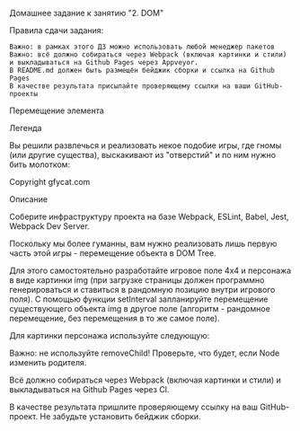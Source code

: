Домашнее задание к занятию "2. DOM"

Правила сдачи задания:

    Важно: в рамках этого ДЗ можно использовать любой менеджер пакетов
    Важно: всё должно собираться через Webpack (включая картинки и стили) и выкладываться на Github Pages через Appveyor.
    В README.md должен быть размещён бейджик сборки и ссылка на Github Pages
    В качестве результата присылайте проверяющему ссылки на ваши GitHub-проекты

Перемещение элемента

Легенда

Вы решили развлечься и реализовать некое подобие игры, где гномы (или другие существа), выскакивают из "отверстий" и по ним нужно бить молотком:

Copyright gfycat.com

Описание

Соберите инфраструктуру проекта на базе Webpack, ESLint, Babel, Jest, Webpack Dev Server.

Поскольку мы более гуманны, вам нужно реализовать лишь первую часть этой игры - перемещение объекта в DOM Tree.

Для этого самостоятельно разработайте игровое поле 4x4 и персонажа в виде картинки img (при загрузке страницы должен программно генерироваться и ставиться в рандомную позицию внутри игрового поля). С помощью функции setInterval запланируйте перемещение существующего объекта img в другое поле (алгоритм - рандомное перемещение, без перемещения в то же самое поле).

Для картинки персонажа используйте следующую:

Важно: не используйте removeChild! Проверьте, что будет, если Node изменить родителя.

Всё должно собираться через Webpack (включая картинки и стили) и выкладываться на Github Pages через CI.

В качестве результата пришлите проверяющему ссылку на ваш GitHub-проект. Не забудьте установить бейджик сборки.